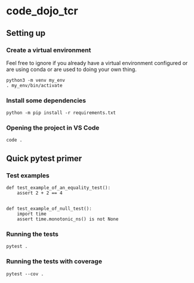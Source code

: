 # code_dojo_tcr

## Setting up

### Create a virtual environment
Feel free to ignore if you already have a virtual environment configured or are using conda or are used to doing your own thing.
```
python3 -m venv my_env
. my_env/bin/activate
```

### Install some dependencies

```
python -m pip install -r requirements.txt
```

### Opening the project in VS Code
```
code .
```

## Quick pytest primer

### Test examples
```
def test_example_of_an_equality_test():
    assert 2 + 2 == 4


def test_example_of_null_test():
    import time
    assert time.monotonic_ns() is not None
```

### Running the tests
```
pytest .
```

### Running the tests with coverage
```
pytest --cov .
```

